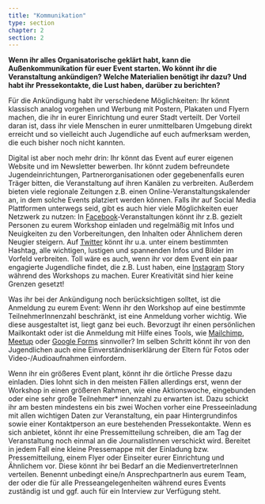 ```yaml
---
title: "Kommunikation"
type: section
chapter: 2
section: 2
---
```

<b>
	Wenn ihr alles Organisatorische geklärt habt, kann die Außenkommunikation
für euer Event starten. Wo könnt ihr die Veranstaltung
ankündigen? Welche Materialien benötigt ihr dazu? Und
habt ihr Pressekontakte, die Lust haben, darüber zu berichten?
</b>

Für die Ankündigung habt ihr verschiedene Möglichkeiten: Ihr
könnt klassisch analog vorgehen und Werbung mit Postern,
Plakaten und Flyern machen, die ihr in eurer Einrichtung und
eurer Stadt verteilt. Der Vorteil daran ist, dass ihr viele Menschen
in eurer unmittelbaren Umgebung direkt erreicht und so vielleicht
auch Jugendliche auf euch aufmerksam werden, die euch
bisher noch nicht kannten.

Digital ist aber noch mehr drin: Ihr könnt das Event auf eurer
eigenen Website und im Newsletter bewerben. Ihr könnt zudem
befreundete Jugendeinrichtungen, Partnerorganisationen
oder gegebenenfalls euren Träger bitten, die Veranstaltung auf
ihren Kanälen zu verbreiten. Außerdem bieten viele regionale
Zeitungen z.B. einen Online-Veranstaltungskalender an, in dem
solche Events platziert werden können. Falls ihr auf Social Media
Plattformen unterwegs seid, gibt es auch hier viele Möglichkeiten
euer Netzwerk zu nutzen: In [Facebook](https://www.facebook.com)-Veranstaltungen
könnt ihr z.B. gezielt Personen zu eurem Workshop einladen und
regelmäßig mit Infos und Neuigkeiten zu den Vorbereitungen,
den Inhalten oder Ähnlichem deren Neugier steigern. Auf [Twitter](https://www.twitter.com)
könnt ihr u.a. unter einem bestimmten Hashtag, alle wichtigen,
lustigen und spannenden Infos und Bilder im Vorfeld verbreiten.
Toll wäre es auch, wenn ihr vor dem Event ein paar engagierte
Jugendliche findet, die z.B. Lust haben, eine [Instagram](https://www.instagram.com) Story
während des Workshops zu machen. Eurer Kreativität sind hier
keine Grenzen gesetzt!

Was ihr bei der Ankündigung noch berücksichtigen solltet, ist
die Anmeldung zu eurem Event: Wenn ihr den Workshop auf eine
bestimmte TeilnehmerInnenzahl beschränkt, ist eine Anmeldung
vorher wichtig. Wie diese ausgestaltet ist, liegt ganz bei
euch. Bevorzugt ihr einen persönlichen Mailkontakt oder ist die
Anmeldung mit Hilfe eines Tools, wie [Mailchimp](https://www.mailchimp.com), [Meetup](https://www.meetup.com) oder
[Google Forms](https://docs.google.com/forms/u/0/) sinnvoller? Im selben Schritt könnt ihr von den
Jugendlichen auch eine Einverständniserklärung der Eltern für
Fotos oder Video-/Audioaufnahmen einfordern.

Wenn ihr ein größeres Event plant, könnt ihr die örtliche Presse
dazu einladen. Dies lohnt sich in den meisten Fällen allerdings
erst, wenn der Workshop in einen größeren Rahmen, wie eine
Aktionswoche, eingebunden oder eine sehr große Teilnehmer*
innenzahl zu erwarten ist. Dazu schickt ihr am besten
mindestens ein bis zwei Wochen vorher eine Presseeinladung
mit allen wichtigen Daten zur Veranstaltung, ein paar Hintergrundinfos
sowie einer Kontaktperson an eure bestehenden
Pressekontakte. Wenn es sich anbietet, könnt ihr eine Pressemitteilung
schreiben, die am Tag der Veranstaltung noch einmal an
die JournalistInnen verschickt wird. Bereitet in jedem Fall eine
kleine Pressemappe mit der Einladung bzw. Pressemitteilung,
einem Flyer oder Einseiter eurer Einrichtung und Ähnlichem
vor. Diese könnt ihr bei Bedarf an die MedienvertreterInnen
verteilen. Benennt unbedingt eine/n AnsprechpartnerIn aus
eurem Team, der oder die für alle Presseangelegenheiten
während eures Events zuständig ist und ggf. auch für ein Interview
zur Verfügung steht.